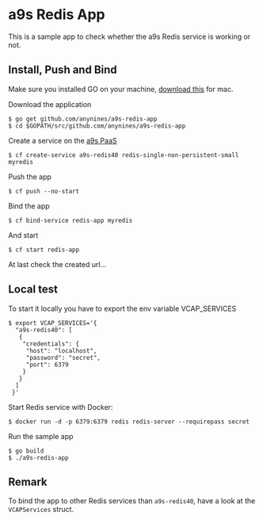 # a9s Redis App

This is a sample app to check whether the a9s Redis service is working or not.

## Install, Push and Bind

Make sure you installed GO on your machine, [download this](https://golang.org/doc/install?download=go1.8.darwin-amd64.pkg) for mac.

Download the application
```
$ go get github.com/anynines/a9s-redis-app
$ cd $GOPATH/src/github.com/anynines/a9s-redis-app
```

Create a service on the [a9s PaaS](https://paas.anynines.com)
```
$ cf create-service a9s-redis40 redis-single-non-persistent-small myredis
```

Push the app
```
$ cf push --no-start
```

Bind the app
```
$ cf bind-service redis-app myredis
```

And start
```
$ cf start redis-app
```

At last check the created url...


## Local test

To start it locally you have to export the env variable VCAP_SERVICES
```
$ export VCAP_SERVICES='{
  "a9s-redis40": [
   {
    "credentials": {
     "host": "localhost",
     "password": "secret",
     "port": 6379
    }
   }
  ]
 }'
 ```

Start Redis service with Docker:
```shell
$ docker run -d -p 6379:6379 redis redis-server --requirepass secret
```

Run the sample app
```
$ go build
$ ./a9s-redis-app
```

## Remark

To bind the app to other Redis services than `a9s-redis40`, have a look at the `VCAPServices` struct.

